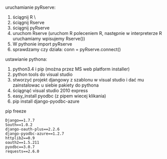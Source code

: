 uruchamianie pyRserve:
1. ściągnij R \\
2. ściągnij Rserve
3. ściągnij pyRserve
4. uruchom Rserve (uruchom R poleceniem R, następnie w interpreterze R uruchamiamy wpisujemy Rserve())
5. W pythonie import pyRserve
6. sprawdzamy czy działa: conn = pyRserve.connect()

ustawianie pythona:

1.  python3.4 i pip (można przez MS web platform installer)
2.  python tools do visual studio
3.  stworzyć projekt djangowy z szablonu w visual studio i dać mu zainstalowac u siebie pakiety do pythona
4.  ściągnąć visual studio 2010 express
5.  easy_install pyodbc (z pipem wiecej klikania)
6.  pip install django-pyodbc-azure

pip freeze
```
Django==1.7.7
South==1.0.2
django-oauth-plus==2.2.6
django-pyodbc-azure==1.2.7
httplib2==0.9
oauth2==1.5.211
pyodbc==3.0.7
requests==2.6.0
```
